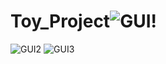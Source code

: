 # Toy_Project![GUI!](https://user-images.githubusercontent.com/104306964/225285444-8c197358-953f-4f43-ba13-21e66ccd22d5.PNG)
![GUI2](https://user-images.githubusercontent.com/104306964/225285454-1670b315-2f58-435a-832a-e763a9096315.PNG)
![GUI3](https://user-images.githubusercontent.com/104306964/225285463-7c74d599-0761-4ad0-b5ec-0cd909757d0d.PNG)
